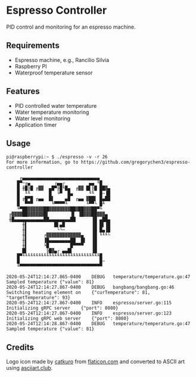 # Espresso Controller

PID control and monitoring for an espresso machine.

## Requirements

- Espresso machine, e.g., Rancilio Silvia
- Raspberry PI
- Waterproof temperature sensor

## Features

- PID controlled water temperature
- Water temperature monitoring
- Water level monitoring
- Application timer

## Usage

```console
pi@raspberrypi:~ $ ./espresso -v -r 26
For more information, go to https://github.com/gregorychen3/espresso-controller

     ╓▄▄▄▄▄▄▄▄▄▄▄▄▄▄▄▄▄▄▄▄▄▄▄▄▄▄▄▄▄
    █▀─╓▄         ┌▄▄┌         ▄▄ ╙█
    █ ╫█╠█ ╔▓▓  ▄█▀╟█╙█▄  ╔▓▓ █▌╟█ ██▓▄
    █  ╙╙       █  ╘▀  █▄      ╙╙  █─▐█
    █ ╔█▀█ ╓▄▄  █▌    ▄█  ╓▄▄ ▓██▌ █▄██
    █  ▀▀▀       ╙▀▀▀▀╙       ╙▀▀└ █╨
    ╙▀██▓▓▓▓▓▓██▓▓▓▓▓▓▓▓██▓██▓▓▓██▀╙
 ╔▓▓▓▓██▓▓▓▓▓▓█▌        ▐▌ ▐█▓▓▓██▓▓▓▄
 ╫█▄▄▄▄▄▄▄▄▄▄▄██▄▄▄▄▄▄▄▄██      ▐█ ▄██▄
      ╫▌          █▌▄█          ▐█ █▌▐█
      ╫▌           └└─          ▐█ █▄▐█
      ╫▌      ╒▓▓▓▓▓▓▓▓▓▓▓▓▓▄   ▐█ ╙╙╙└
      ╫▌      ▐█▄▄▄▄▄▄▄▄██  █▌  ▐█
      ╫▌      ╘█        █▀▀▀▀   ▐█
      █▌       ╠█▓▄┌ ▄▄█▌       ▐█
    █▀╙╙╙╙╙╙╙╙╙╙╙╙╙╙╙╙╙╙╙╙╙╙╙╙╙╙╙╙╙█
    █                              █─
    ╙▀▀▀▀▀▀▀▀▀▀▀▀▀▀▀▀▀▀▀▀▀▀▀▀▀▀▀▀▀▀▀

2020-05-24T12:14:27.865-0400	DEBUG	temperature/temperature.go:47	Sampled temperature	{"value": 81}
2020-05-24T12:14:27.867-0400	DEBUG	bangbang/bangbang.go:46	Switching heating element on	{"curTemperature": 81, "targetTemperature": 93}
2020-05-24T12:14:27.867-0400	INFO	espresso/server.go:115	Initializing gRPC server	{"port": 8080}
2020-05-24T12:14:27.867-0400	INFO	espresso/server.go:123	Initializing gRPC web server	{"port": 8080}
2020-05-24T12:14:28.867-0400	DEBUG	temperature/temperature.go:47	Sampled temperature	{"value": 81}
```

## Credits

Logo icon made by [catkuro](https://www.flaticon.com/authors/catkuro) from [flaticon.com](https://www.flaticon.com) and converted to ASCII art using [asciiart.club](https://asciiart.club).

